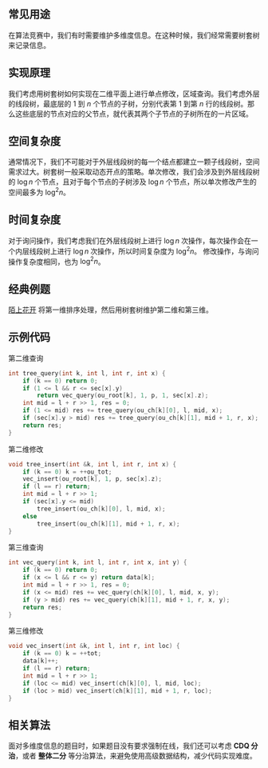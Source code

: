 
## 常见用途

在算法竞赛中，我们有时需要维护多维度信息。在这种时候，我们经常需要树套树来记录信息。

## 实现原理

我们考虑用树套树如何实现在二维平面上进行单点修改，区域查询。我们考虑外层的线段树，最底层的 $1$ 到 $n$ 个节点的子树，分别代表第 $1$ 到第 $n$ 行的线段树。那么这些底层的节点对应的父节点，就代表其两个子节点的子树所在的一片区域。

## 空间复杂度

通常情况下，我们不可能对于外层线段树的每一个结点都建立一颗子线段树，空间需求过大。树套树一般采取动态开点的策略。单次修改，我们会涉及到外层线段树的 $\log{n}$ 个节点，且对于每个节点的子树涉及 $\log{n}$ 个节点，所以单次修改产生的空间最多为 $\log^2{n}$。

## 时间复杂度

对于询问操作，我们考虑我们在外层线段树上进行 $\log{n}$ 次操作，每次操作会在一个内层线段树上进行 $\log{n}$ 次操作，所以时间复杂度为 $\log^2{n}$。
修改操作，与询问操作复杂度相同，也为 $\log^2{n}$。

## 经典例题

[陌上花开](https://www.luogu.com.cn/problem/P3810) 将第一维排序处理，然后用树套树维护第二维和第三维。

## 示例代码

第二维查询

```cpp
int tree_query(int k, int l, int r, int x) {
    if (k == 0) return 0;
    if (1 <= l && r <= sec[x].y)
        return vec_query(ou_root[k], 1, p, 1, sec[x].z);
    int mid = l + r >> 1, res = 0;
    if (1 <= mid) res += tree_query(ou_ch[k][0], l, mid, x);
    if (sec[x].y > mid) res += tree_query(ou_ch[k][1], mid + 1, r, x);
    return res;
}
```

第二维修改

```cpp
void tree_insert(int &k, int l, int r, int x) {
    if (k == 0) k = ++ou_tot;
    vec_insert(ou_root[k], 1, p, sec[x].z);
    if (l == r) return;
    int mid = l + r >> 1;
    if (sec[x].y <= mid)
        tree_insert(ou_ch[k][0], l, mid, x);
    else
        tree_insert(ou_ch[k][1], mid + 1, r, x);
}
```

第三维查询

```cpp
int vec_query(int k, int l, int r, int x, int y) {
    if (k == 0) return 0;
    if (x <= l && r <= y) return data[k];
    int mid = l + r >> 1, res = 0;
    if (x <= mid) res += vec_query(ch[k][0], l, mid, x, y);
    if (y > mid) res += vec_query(ch[k][1], mid + 1, r, x, y);
    return res;
}
```

第三维修改

```cpp
void vec_insert(int &k, int l, int r, int loc) {
    if (k == 0) k = ++tot;
    data[k]++;
    if (l == r) return;
    int mid = l + r >> 1;
    if (loc <= mid) vec_insert(ch[k][0], l, mid, loc);
    if (loc > mid) vec_insert(ch[k][1], mid + 1, r, loc);
}
```

## 相关算法

面对多维度信息的题目时，如果题目没有要求强制在线，我们还可以考虑 **CDQ 分治**，或者 **整体二分** 等分治算法，来避免使用高级数据结构，减少代码实现难度。

